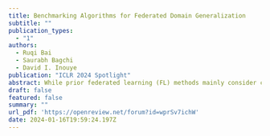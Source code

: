 ```yaml
---
title: Benchmarking Algorithms for Federated Domain Generalization
subtitle: ""
publication_types:
  - "1"
authors:
  - Ruqi Bai
  - Saurabh Bagchi
  - David I. Inouye
publication: "ICLR 2024 Spotlight"
abstract: While prior federated learning (FL) methods mainly consider client heterogeneity, we focus on the Federated Domain Generalization (DG) task, which introduces train-test heterogeneity in the FL context. Existing evaluations in this field are limited in terms of the scale of the clients and dataset diversity. Thus, we propose a Federated DG benchmark that aim to test the limits of current methods with high client heterogeneity, large numbers of clients, and diverse datasets. Towards this objective, we introduce a novel data partition method that allows us to distribute any domain dataset among few or many clients while controlling client heterogeneity. We then introduce and apply our methodology to evaluate $13$ Federated DG methods, which include centralized DG methods adapted to the FL context, FL methods that handle client heterogeneity, and methods designed specifically for Federated DG on $7$ datasets. Our results suggest that, despite some progress, significant performance gaps remain in Federated DG, especially when evaluating with a large number of clients, high client heterogeneity, or more realistic datasets. Furthermore, our extendable benchmark code will be publicly released to aid in benchmarking future Federated DG approaches.
draft: false
featured: false
summary: ""
url_pdf: 'https://openreview.net/forum?id=wprSv7ichW'
date: 2024-01-16T19:59:24.197Z
---
```

